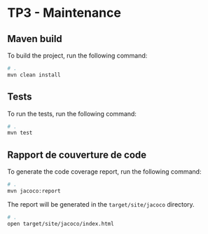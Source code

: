 # TP3 - Maintenance

## Maven build

To build the project, run the following command:

```bash
# .
mvn clean install
```

## Tests

To run the tests, run the following command:

```bash
# .
mvn test
```

## Rapport de couverture de code

To generate the code coverage report, run the following command:

```bash
# .
mvn jacoco:report
```

The report will be generated in the `target/site/jacoco` directory.

```bash
# .
open target/site/jacoco/index.html
```

